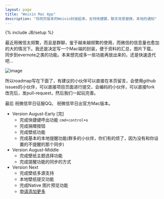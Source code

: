 ```yaml
---
layout: page
title: "Weixin Mac App"
description: "将网页版本的Weixin封装起来，支持快捷键，聊天背景替换，本地的通知"
---
```

{% include JB/setup %}

最近用微信太频繁，而且是群聊，鉴于越来越频繁的使用，而微信的信息量也愈加的大的情况下。我还是决定写一个Mac端的封装，便于资料的汇总，图片下载，同步到evernote之类的功能。本来想完成多一些功能再放出来的，还是快速迭代吧...

![image](http://pic.yupoo.com/aladdin-lamps_v/D3nq8EJU/zx2Vu.png)

所以roadmap写在下面了，有建议的小伙伴可以直接在本页留言，会使用github issues的小伙伴，可以直接项目页面进行提交，会编码的小伙伴，可以直接fork 改完后，发pull-request，然后我们一起玩完善。

最后
祝微信早日征服QQ。
祝微信早日出官方Mac版本。

- Version August-Early [完]
    - 完成快捷键呼出功能 `cmd+control+o`
    - 完成捐赠按钮
    - 完成壁纸功能
    - 完成基本的本地提醒功能(群多的小伙伴，你们有的烦了，因为没有和你设置的不提醒的那个同步)
- Version August-Middle 
    - 完成壁纸主题选择功能
    - 完成提醒功能的同步的方式
- Version Next
    - 完成壁纸多源支持
    - 本地壁纸提交功能
    - 完成Native 图片预览功能
    - [申请添加更多](https://github.com/iAladdin/Weixin-Mac/issues)
